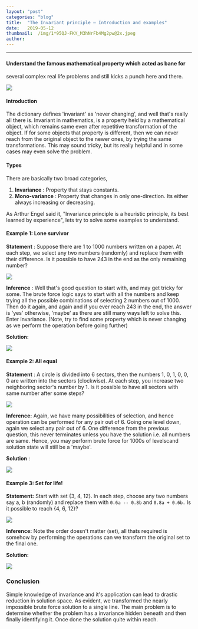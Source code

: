 ```yaml
---
layout:	"post"
categories:	"blog"
title:	"The Invariant principle — Introduction and examples"
date:	2019-05-12
thumbnail:	/img/1*95QJ-FKY_M3hNrFb4Mg2pw@2x.jpeg
author:	
---
```


* * *

#### Understand the famous mathematical property which acted as bane for
several complex real life problems and still kicks a punch here and there.

![](/img/1*95QJ-FKY_M3hNrFb4Mg2pw@2x.jpeg)

#### Introduction

The dictionary defines 'invariant' as 'never changing', and well that's really
all there is. Invariant in mathematics, is a property held by a mathematical
object, which remains same even after repetitive transformation of the object.
If for some objects that property is different, then we can never reach from
the original object to the newer ones, by trying the same transformations.
This may sound tricky, but its really helpful and in some cases may even solve
the problem.

#### Types

There are basically two broad categories,

  1.  **Invariance** : Property that stays constants.
  2.  **Mono-variance** : Property that changes in only one-direction. Its either always increasing or decreasing.

As Arthur Engel said it, "Invariance principle is a heuristic principle, its
best learned by experience", lets try to solve some examples to understand.

#### Example 1: Lone survivor

 **Statement** : Suppose there are 1 to 1000 numbers written on a paper. At
each step, we select any two numbers (randomly) and replace them with their
difference. Is it possible to have 243 in the end as the only remaining
number?

![](/img/1*OJsbU_dy6slke1-IslS-6Q@2x.jpeg)

 **Inference** : Well that's good question to start with, and may get tricky
for some. The brute force logic says to start with all the numbers and keep
trying all the possible combinations of selecting 2 numbers out of 1000. Then
do it again, and again and if you ever reach 243 in the end, the answer is
'yes' otherwise, 'maybe' as there are still many ways left to solve this.
Enter invariance. (Note, try to find some property which is never changing as
we perform the operation before going further)

 **Solution:**

![](/img/1*YE9Mkd0eAhWlhzGL2BY34Q@2x.jpeg)

#### Example 2: All equal

 **Statement** : A circle is divided into 6 sectors, then the numbers 1, 0, 1,
0, 0, 0 are written into the sectors (clockwise). At each step, you increase
two neighboring sector's number by 1. Is it possible to have all sectors with
same number after some steps?

![](/img/1*NNIMmgEFmQ5lFNj2oB9n6Q@2x.jpeg)

 **Inference:** Again, we have many possibilities of selection, and hence
operation can be performed for any pair out of 6. Going one level down, again
we select any pair out of 6. One difference from the previous question, this
never terminates unless you have the solution i.e. all numbers are same.
Hence, you may perform brute force for 1000s of levelscand solution state will
still be a 'maybe'.

 **Solution** :

![](/img/1*3-i4oQ6zqRiKiknmD3lAuQ@2x.jpeg)

#### Example 3: Set for life!

 **Statement:** Start with set {3, 4, 12}. In each step, choose any two
numbers say a, b (randomly) and replace them with `0.6a -- 0.8b` and `0.8a +
0.6b.` Is it possible to reach {4, 6, 12}?

![](/img/1*pW9ICtgMl_NQJjrnoL3FJA@2x.jpeg)

 **Inference:** Note the order doesn't matter (set), all thats required is
somehow by performing the operations can we transform the original set to the
final one.

 **Solution:**

![](/img/1*is52-0oRuqGCBsiqL-v3Lw@2x.jpeg)

###  **Conclusion**

Simple knowledge of invariance and it's application can lead to drastic
reduction in solution space. As evident, we transformed the nearly impossible
brute force solution to a single line. The main problem is to determine
whether the problem has a invariance hidden beneath and then finally
identifying it. Once done the solution quite within reach.

